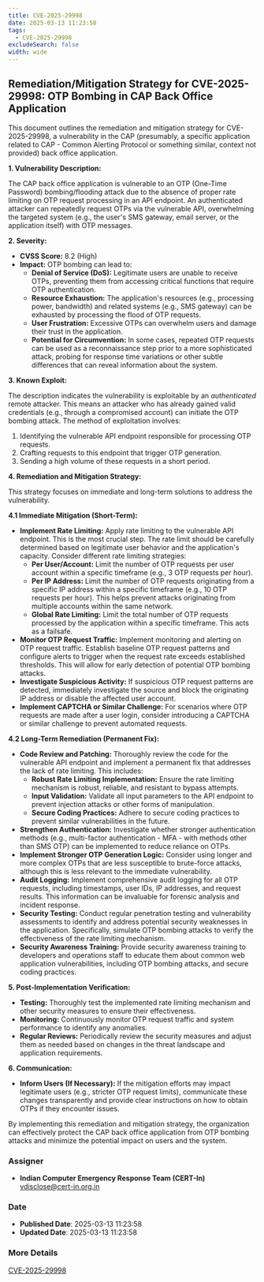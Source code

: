 ```yaml
---
title: CVE-2025-29998
date: 2025-03-13 11:23:58
tags:
  - CVE-2025-29998
excludeSearch: false
width: wide
---
```


## Remediation/Mitigation Strategy for CVE-2025-29998: OTP Bombing in CAP Back Office Application

This document outlines the remediation and mitigation strategy for CVE-2025-29998, a vulnerability in the CAP (presumably, a specific application related to CAP - Common Alerting Protocol or something similar, context not provided) back office application.

**1. Vulnerability Description:**

The CAP back office application is vulnerable to an OTP (One-Time Password) bombing/flooding attack due to the absence of proper rate limiting on OTP request processing in an API endpoint.  An authenticated attacker can repeatedly request OTPs via the vulnerable API, overwhelming the targeted system (e.g., the user's SMS gateway, email server, or the application itself) with OTP messages.

**2. Severity:**

*   **CVSS Score:** 8.2 (High)
*   **Impact:** OTP bombing can lead to:
    *   **Denial of Service (DoS):** Legitimate users are unable to receive OTPs, preventing them from accessing critical functions that require OTP authentication.
    *   **Resource Exhaustion:** The application's resources (e.g., processing power, bandwidth) and related systems (e.g., SMS gateway) can be exhausted by processing the flood of OTP requests.
    *   **User Frustration:**  Excessive OTPs can overwhelm users and damage their trust in the application.
    *   **Potential for Circumvention:** In some cases, repeated OTP requests can be used as a reconnaissance step prior to a more sophisticated attack, probing for response time variations or other subtle differences that can reveal information about the system.

**3. Known Exploit:**

The description indicates the vulnerability is exploitable by an *authenticated* remote attacker.  This means an attacker who has already gained valid credentials (e.g., through a compromised account) can initiate the OTP bombing attack. The method of exploitation involves:

1.  Identifying the vulnerable API endpoint responsible for processing OTP requests.
2.  Crafting requests to this endpoint that trigger OTP generation.
3.  Sending a high volume of these requests in a short period.

**4. Remediation and Mitigation Strategy:**

This strategy focuses on immediate and long-term solutions to address the vulnerability.

**4.1 Immediate Mitigation (Short-Term):**

*   **Implement Rate Limiting:**  Apply rate limiting to the vulnerable API endpoint. This is the most crucial step. The rate limit should be carefully determined based on legitimate user behavior and the application's capacity. Consider different rate limiting strategies:
    *   **Per User/Account:** Limit the number of OTP requests per user account within a specific timeframe (e.g., 3 OTP requests per hour).
    *   **Per IP Address:** Limit the number of OTP requests originating from a specific IP address within a specific timeframe (e.g., 10 OTP requests per hour). This helps prevent attacks originating from multiple accounts within the same network.
    *   **Global Rate Limiting:**  Limit the total number of OTP requests processed by the application within a specific timeframe. This acts as a failsafe.
*   **Monitor OTP Request Traffic:**  Implement monitoring and alerting on OTP request traffic.  Establish baseline OTP request patterns and configure alerts to trigger when the request rate exceeds established thresholds. This will allow for early detection of potential OTP bombing attacks.
*   **Investigate Suspicious Activity:**  If suspicious OTP request patterns are detected, immediately investigate the source and block the originating IP address or disable the affected user account.
*   **Implement CAPTCHA or Similar Challenge:**  For scenarios where OTP requests are made after a user login, consider introducing a CAPTCHA or similar challenge to prevent automated requests.

**4.2 Long-Term Remediation (Permanent Fix):**

*   **Code Review and Patching:** Thoroughly review the code for the vulnerable API endpoint and implement a permanent fix that addresses the lack of rate limiting. This includes:
    *   **Robust Rate Limiting Implementation:** Ensure the rate limiting mechanism is robust, reliable, and resistant to bypass attempts.
    *   **Input Validation:** Validate all input parameters to the API endpoint to prevent injection attacks or other forms of manipulation.
    *   **Secure Coding Practices:** Adhere to secure coding practices to prevent similar vulnerabilities in the future.
*   **Strengthen Authentication:** Investigate whether stronger authentication methods (e.g., multi-factor authentication - MFA - with methods other than SMS OTP) can be implemented to reduce reliance on OTPs.
*   **Implement Stronger OTP Generation Logic:** Consider using longer and more complex OTPs that are less susceptible to brute-force attacks, although this is less relevant to the immediate vulnerability.
*   **Audit Logging:**  Implement comprehensive audit logging for all OTP requests, including timestamps, user IDs, IP addresses, and request results.  This information can be invaluable for forensic analysis and incident response.
*   **Security Testing:**  Conduct regular penetration testing and vulnerability assessments to identify and address potential security weaknesses in the application.  Specifically, simulate OTP bombing attacks to verify the effectiveness of the rate limiting mechanism.
*   **Security Awareness Training:**  Provide security awareness training to developers and operations staff to educate them about common web application vulnerabilities, including OTP bombing attacks, and secure coding practices.

**5. Post-Implementation Verification:**

*   **Testing:**  Thoroughly test the implemented rate limiting mechanism and other security measures to ensure their effectiveness.
*   **Monitoring:**  Continuously monitor OTP request traffic and system performance to identify any anomalies.
*   **Regular Reviews:**  Periodically review the security measures and adjust them as needed based on changes in the threat landscape and application requirements.

**6. Communication:**

*   **Inform Users (If Necessary):** If the mitigation efforts may impact legitimate users (e.g., stricter OTP request limits), communicate these changes transparently and provide clear instructions on how to obtain OTPs if they encounter issues.

By implementing this remediation and mitigation strategy, the organization can effectively protect the CAP back office application from OTP bombing attacks and minimize the potential impact on users and the system.

### Assigner
- **Indian Computer Emergency Response Team (CERT-In)** <vdisclose@cert-in.org.in>

### Date
- **Published Date**: 2025-03-13 11:23:58
- **Updated Date**: 2025-03-13 11:23:58

### More Details
[CVE-2025-29998](https://www.cvedetails.com/cve/CVE-2025-29998)